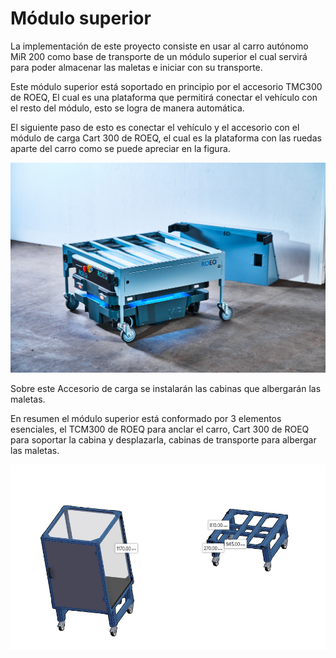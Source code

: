 # Módulo superior

La implementación de este proyecto consiste en usar al carro autónomo MiR 200 como base de transporte de un módulo superior el cual servirá para poder almacenar las maletas e iniciar con su transporte.

Este módulo superior está soportado en principio por el accesorio TMC300  de ROEQ, El cual es una plataforma que permitirá conectar el vehículo con el resto del módulo, esto se logra de manera automática.


El siguiente paso de esto es conectar el vehículo y el accesorio con el módulo de carga Cart 300 de ROEQ, el cual  es la plataforma con las ruedas aparte del carro como se puede apreciar en la figura.

![TMC300 ROEQ y Cart 300](../.gitbook/assets/Cart300.jpg)

Sobre este Accesorio de carga se instalarán las cabinas que albergarán las maletas.

En resumen el módulo superior está conformado por 3 elementos esenciales, el TCM300 de ROEQ para anclar el carro, Cart 300 de ROEQ para soportar la cabina y desplazarla, cabinas de transporte para albergar las maletas.

![Cabina de Carga](../.gitbook/assets/CabinaCarga.png)